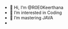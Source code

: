 - 👋 Hi, I’m @R0E0Keerthana
- 👀 I’m interested in Coding
- 🌱 I’m mastering JAVA
- 
<!---
R0E0Keerthana/R0E0Keerthana is a ✨ special ✨ repository because its `README.md` (this file) appears on your GitHub profile.
You can click the Preview link to take a look at your changes.
--->
